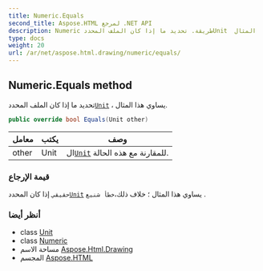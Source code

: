 ```yaml
---
title: Numeric.Equals
second_title: Aspose.HTML لمرجع .NET API
description: Numeric طريقة. تحديد ما إذا كان الملف المحددUnit  يساوي هذا المثال.
type: docs
weight: 20
url: /ar/net/aspose.html.drawing/numeric/equals/
---
```

## Numeric.Equals method

تحديد ما إذا كان الملف المحدد[`Unit`](../../unit/) ، يساوي هذا المثال.

```csharp
public override bool Equals(Unit other)
```

| معامل | يكتب | وصف |
| --- | --- | --- |
| other | Unit | ال[`Unit`](../../unit/) للمقارنة مع هذه الحالة. |

### قيمة الإرجاع

`حقيقي` إذا كان المحدد[`Unit`](../../unit/) يساوي هذا المثال ؛ خلاف ذلك،`خطأ شنيع` .

### أنظر أيضا

* class [Unit](../../unit/)
* class [Numeric](../)
* مساحة الاسم [Aspose.Html.Drawing](../../numeric/)
* المجسم [Aspose.HTML](../../../)


